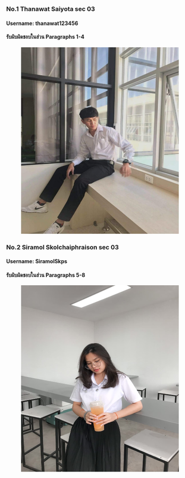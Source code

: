 ### No.1 Thanawat Saiyota sec 03
#### Username: thanawat123456
#### รับผิบผิดชอบในส่วน  Paragraphs 1-4
<figure>
    <img src="./media/esso.jpg" width="500" height="500">
</figure>



### No.2 Siramol Skolchaiphraison sec 03
#### Username: SiramolSkps
#### รับผิบผิดชอบในส่วน  Paragraphs 5-8
<figure>
    <img src="./media/bambam.jpg" width="500" height="500">
</figure>

